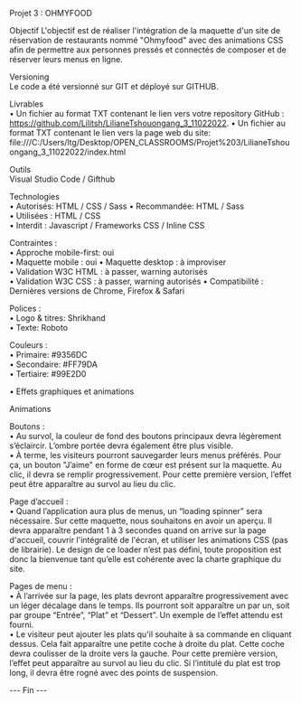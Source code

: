 Projet 3 : OHMYFOOD

Objectif
L'objectif est de réaliser l'intégration de la maquette d'un site de réservation de restaurants nommé "Ohmyfood" avec des animations CSS afin de permettre aux personnes pressés et connectés de composer et de réserver leurs menus en ligne.

Versioning                                                                                                                                       
Le code a été versionné sur GIT et déployé sur GITHUB.

Livrables                                                                                                                                                
• Un fichier au format TXT contenant le lien vers votre repository GitHub : https://github.com/Lilitsh/LilianeTshouongang_3_11022022.
• Un fichier au format TXT contenant le lien vers la page web du site: file:///C:/Users/ltg/Desktop/OPEN_CLASSROOMS/Projet%203/LilianeTshouongang_3_11022022/index.html


Outils                                                                                                                                       
Visual Studio Code / Gifthub 

Technologies                                                                                                                     
• Autorisés: HTML / CSS / Sass                                                                                                                                         • Recommandée: HTML / Sass  
• Utilisées : HTML / CSS     
• Interdit : Javascript / Frameworks CSS / Inline CSS

Contraintes :                                                                                                                             
• Approche mobile-first: oui                                                                                                 
• Maquette mobile : oui 
• Maquette desktop : à improviser                                                   
• Validation W3C HTML : à passer, warning autorisés                                                               
• Validation W3C CSS : à passer, warning autorisés
• Compatibilité : Dernières versions de Chrome, Firefox & Safari

Polices :                                                                                                                                       
• Logo & titres: Shrikhand                                                                                                         
• Texte: Roboto

Couleurs :                                                                                                                                 
• Primaire: #9356DC                                                                                                                     
• Secondaire: #FF79DA                                                                                                               
• Tertiaire: #99E2D0
                                                                                               
• Effets graphiques et animations

Animations

Boutons :                                                                                                                              
• Au survol, la couleur de fond des boutons principaux devra légèrement s’éclaircir. L’ombre portée devra également être plus visible.                                 
• À terme, les visiteurs pourront sauvegarder leurs menus préférés. Pour ça, un bouton "J’aime" en forme de cœur est présent sur la maquette. 
Au clic, il devra se remplir progressivement. Pour cette première version, l’effet peut être apparaître au survol au lieu du clic.

Page d’accueil :                                                                                                                                
• Quand l’application aura plus de menus, un “loading spinner” sera nécessaire. Sur cette maquette, nous souhaitons en avoir un aperçu. Il devra apparaître pendant 1 à 3 secondes quand on arrive sur la page d'accueil, couvrir l'intégralité de l'écran, et utiliser les animations CSS (pas de librairie).
Le design de ce loader n’est pas défini, toute proposition est donc la bienvenue tant qu’elle est cohérente avec la charte graphique du site.

Pages de menu :                                                                                                                  
• À l’arrivée sur la page, les plats devront apparaître progressivement avec un léger décalage dans le temps. Ils pourront soit apparaître un par un, soit par groupe “Entrée”, “Plat” et “Dessert”. Un exemple de l’effet attendu est fourni.                                    
• Le visiteur peut ajouter les plats qu'il souhaite à sa commande en cliquant dessus. Cela fait apparaître une petite coche à droite du plat. Cette coche devra coulisser de la droite vers la gauche. 
Pour cette première version, l’effet peut apparaître au survol au lieu du clic. Si l’intitulé du plat est trop long, il devra être rogné avec des points de suspension. 

--- Fin ---
